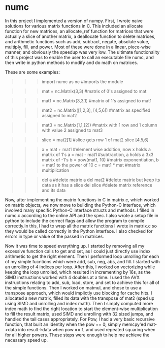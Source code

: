 # numc

In this project I implemented a version of numpy. First, I wrote naive solutions for various matrix functions in C. This included an allocate function for new matrices, an allocate_ref function for matrices that were actually a slice of another matrix, a deallocate function to delete matrices, and arithmetic functions such as add, subtract, negate, absolute value, multiply, fill, and power. Most of these were done in a linear, piece-wise manner, and obviously the speedup was very low. The ultimate functionality of this project was to enable the user to call an executable file numc, and then write in python methods to modify and do math on matrices. 

These are some examples:

>>>import numc as nc #imports the module

>>>mat = nc.Matrix(3,3)   #matrix of 0's assigned to mat

>>>mat1 = nc.Matrix(3,3,1) #matrix of 1's assigned to mat1

>>>mat2 = nc.Matrix([1,2,3], [4,5,6]) #matrix as specified assigned to mat2

>>>mat3 = nc.Matrix(1,1,[2])  #matrix with 1 row and 1 column with value 2 assigned to mat3

>>>slice = mat2[1]        #slice gets row 1 of mat2
>>>slice
[4,5,6]

>>> x = mat + mat1  #element wise addition, now x holds a matrix of 1's
>>> a = mat - mat1  #subtraction, a holds a 3x3 matrix of -1's
>>> b = pow(mat1, 10) #matrix exponentiation, b = mat1 to the power of 10
>>> c = mat1 * mat   #matrix multiplication

>>>del a #delete matrix a
>>>del mat2 #delete matrix but keep its data as it has a slice
>>>del slice #delete matrix reference and its data

Now, after implementing the matrix functions in C in matrix.c, which worked on matrix objects, we now move to building the Python-C interface, which involved many specific Python-C interface structs and methods. I filled in numc.c according to the online API and the spec. I also wrote a setup file in python to include the correct flags and allow the program to compile correctly.In this, I had to wrap all the matrix functions I wrote in matrix.c so they would be called correctly in the Python interface. I also checked for errors in type or value of the passed in matrices.

Now it was time to speed everything up. I started by removing all my excessive function calls to get and set, as I could just directly use index arithmetic to get the right element. Then I performed loop unrolling for each of my simple fucntions which were add, sub, neg, abs, and fill. I started with an unrolling of 4 indices per loop. After this, I worked on vectorizing while keeping the loop unrolled, which resulted in incrementing by 16s, as the SIMD instructions worked with 4 doubles at a time. I used the AVX instructions relating to add, sub, load, store, and set to achieve this for all of the simple functions. Then I worked on matmul, and chose to use a transpose approach, which would implictly use blocking for cache hits. I allocated a new matrix, filled its data with the transpose of mat2 (sped up using SIMD and unrolling and index math). Then I simply computed more index math to find the right location to start the element-wise multiplication to fill the result matrix, used SIMD and unrolling with 32 sized jumps, and handled the tail cases appropriately. For Pow, I had a very basic recursive function, that built an identity when the pow == 0, simply memcpy'ed mat->data into result->data when pow == 1, and used repeated squaring when for all higher powers. These steps were enough to help me achieve the necessary speed up. 


